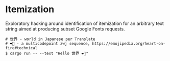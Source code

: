 # Itemization
Exploratory hacking around identification of itemization for an arbitrary text string
aimed at producing subset Google Fonts requests.

```shell
# 世界 - world in Japanese per Translate
# ❤️‍🔥 - a multicodepoint zwj sequence, https://emojipedia.org/heart-on-fire#technical
$ cargo run -- --text "Hello 世界 ❤️‍🔥"
```